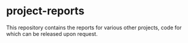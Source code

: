 # project-reports
This repository contains the reports for various other projects, code for which can be released upon request.
